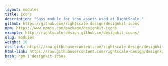 ```yaml
---
layout: modules
title: Icons
description: "Sass module for icon assets used at RightScale."
github: https://github.com/rightscale-design/designkit-icons
npm: https://www.npmjs.com/package/designkit-icons
example: http://rightscale-design.github.io/designkit-icons/
slug: modules
weight: 10
css-link: https://raw.githubusercontent.com/rightscale-design/designkit-icons/master/css/designkit-icons.css
html-link: https://raw.githubusercontent.com/rightscale-design/designkit-icons/master/index.html
bash: npm i designkit-icons
---
```

